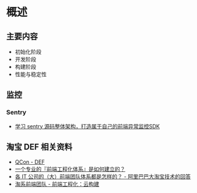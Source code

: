 # 概述

## 主要内容

- 初始化阶段
- 开发阶段
- 构建阶段
- 性能与稳定性

## 监控

### Sentry

- [学习 sentry 源码整体架构，打造属于自己的前端异常监控SDK](https://cloud.tencent.com/developer/article/1601166)

## 淘宝 DEF 相关资料

- [QCon - DEF](./pdf/qcon-def.pdf)
- [一个专业的『前端工程化体系』是如何建立的？](https://www.zhihu.com/question/279540558/answer/407902516)
- [各 IT 公司的（大）前端团队体系都是怎样的？ - 阿里巴巴大淘宝技术的回答](https://www.zhihu.com/question/278441684/answer/1618228127)
- [淘系前端团队 - 前端工程化：云构建](https://fed.taobao.org/blog/taofed/do71ct/fe-engineering-width-cloud-build/?spm=taofed.blogs.blog-list.5.7c855ac8x7yTVI)
